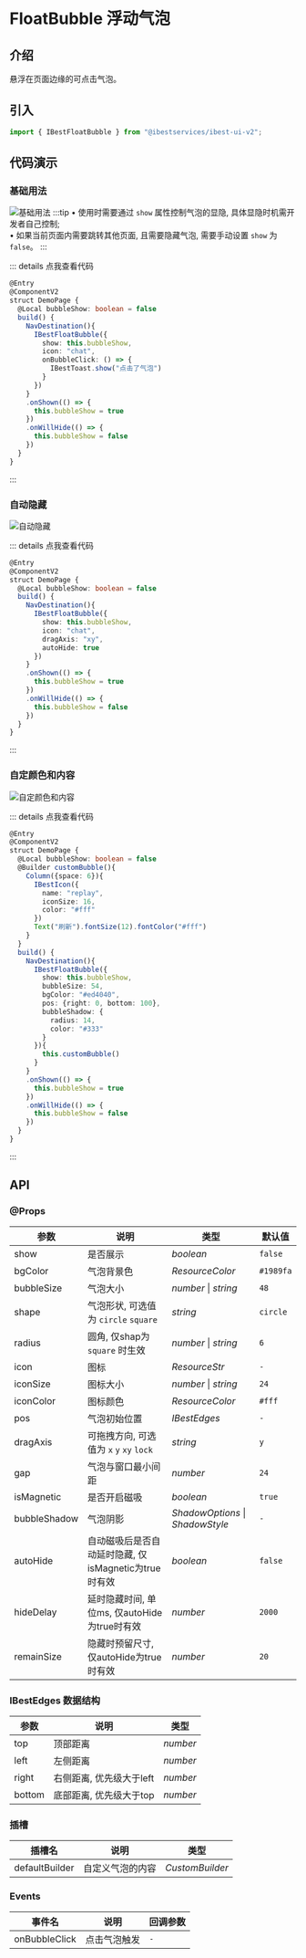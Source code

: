 # FloatBubble 浮动气泡

## 介绍

悬浮在页面边缘的可点击气泡。
 
## 引入

```ts
import { IBestFloatBubble } from "@ibestservices/ibest-ui-v2";
```

## 代码演示

### 基础用法

![基础用法](./images/base.png)
:::tip
• 使用时需要通过 `show` 属性控制气泡的显隐, 具体显隐时机需开发者自己控制;   
• 如果当前页面内需要跳转其他页面, 且需要隐藏气泡, 需要手动设置 `show` 为 `false`。
:::

::: details 点我查看代码
```ts
@Entry
@ComponentV2
struct DemoPage {
  @Local bubbleShow: boolean = false
  build() {
    NavDestination(){
      IBestFloatBubble({
        show: this.bubbleShow,
        icon: "chat",
        onBubbleClick: () => {
          IBestToast.show("点击了气泡")
        }
      })
    }
    .onShown(() => {
      this.bubbleShow = true
    })
    .onWillHide(() => {
      this.bubbleShow = false
    })
  }
}
```
:::

### 自动隐藏

![自动隐藏](./images/autoHide.gif)

::: details 点我查看代码
```ts
@Entry
@ComponentV2
struct DemoPage {
  @Local bubbleShow: boolean = false
  build() {
    NavDestination(){
      IBestFloatBubble({
        show: this.bubbleShow,
        icon: "chat",
        dragAxis: "xy",
        autoHide: true
      })
    }
    .onShown(() => {
      this.bubbleShow = true
    })
    .onWillHide(() => {
      this.bubbleShow = false
    })
  }
}
```
:::

### 自定颜色和内容

![自定颜色和内容](./images/custom.png)

::: details 点我查看代码
```ts
@Entry
@ComponentV2
struct DemoPage {
  @Local bubbleShow: boolean = false
  @Builder customBubble(){
    Column({space: 6}){
      IBestIcon({
        name: "replay",
        iconSize: 16,
        color: "#fff"
      })
      Text("刷新").fontSize(12).fontColor("#fff")
    }
  }
  build() {
    NavDestination(){
      IBestFloatBubble({
        show: this.bubbleShow,
        bubbleSize: 54,
        bgColor: "#ed4040",
        pos: {right: 0, bottom: 100},
        bubbleShadow: {
          radius: 14,
          color: "#333"
        }
      }){
        this.customBubble()
      }
    }
    .onShown(() => {
      this.bubbleShow = true
    })
    .onWillHide(() => {
      this.bubbleShow = false
    })
  }
}
```
:::


## API

### @Props

| 参数         | 说明                                   | 类型      | 默认值     |
| ------------| ---------------------------------------| --------- | ---------- |
| show        | 是否展示                                | _boolean_  | `false` |
| bgColor     | 气泡背景色                              | _ResourceColor_ | `#1989fa` | 
| bubbleSize  | 气泡大小                                | _number_ \| _string_ | `48` |
| shape       | 气泡形状, 可选值为 `circle` `square`      | _string_ | `circle` |
| radius      | 圆角, 仅shap为 `square` 时生效            | _number_ \| _string_ | `6` |
| icon        | 图标                                    | _ResourceStr_ | `-` |
| iconSize    | 图标大小                                 | _number_ \| _string_ | `24` |
| iconColor   | 图标颜色                                 | _ResourceColor_ | `#fff` |
| pos         | 气泡初始位置                              | _IBestEdges_ | `-` |
| dragAxis    | 可拖拽方向, 可选值为 `x` `y` `xy` `lock`   | _string_  | `y` |
| gap         | 气泡与窗口最小间距                         | _number_  | `24` |
| isMagnetic  | 是否开启磁吸                              | _boolean_ | `true` |
| bubbleShadow| 气泡阴影                                 | _ShadowOptions_ \| _ShadowStyle_ | `-` |
| autoHide    | 自动磁吸后是否自动延时隐藏, 仅isMagnetic为true时有效 | _boolean_ | `false` |
| hideDelay   | 延时隐藏时间, 单位ms, 仅autoHide为true时有效| _number_ | `2000` |
| remainSize  | 隐藏时预留尺寸, 仅autoHide为true时有效      | _number_ | `20` |

### IBestEdges 数据结构
| 参数            | 说明                             | 类型      |
| ---------------| ---------------------------------| ---------|
| top            | 顶部距离                          | _number_ |
| left           | 左侧距离                          | _number_ |
| right          | 右侧距离, 优先级大于left            | _number_ |
| bottom         | 底部距离, 优先级大于top             | _number_ |

### 插槽

| 插槽名             | 说明               | 类型             |
| ------------------| ------------------| ----------------|
| defaultBuilder    | 自定义气泡的内容     | _CustomBuilder_ |

### Events

| 事件名        | 说明                  | 回调参数             |
| -------------| ---------------------| ------------------- |
| onBubbleClick| 点击气泡触发           | `-` |